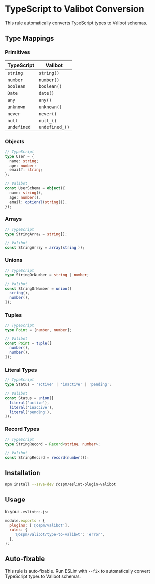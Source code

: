 # TypeScript to Valibot Conversion

This rule automatically converts TypeScript types to Valibot schemas.

## Type Mappings

### Primitives

| TypeScript | Valibot |
|------------|---------|
| `string` | `string()` |
| `number` | `number()` |
| `boolean` | `boolean()` |
| `Date` | `date()` |
| `any` | `any()` |
| `unknown` | `unknown()` |
| `never` | `never()` |
| `null` | `null_()` |
| `undefined` | `undefined_()` |

### Objects

```typescript
// TypeScript
type User = {
  name: string;
  age: number;
  email?: string;
};

// Valibot
const UserSchema = object({
  name: string(),
  age: number(),
  email: optional(string()),
});
```

### Arrays

```typescript
// TypeScript
type StringArray = string[];

// Valibot
const StringArray = array(string());
```

### Unions

```typescript
// TypeScript
type StringOrNumber = string | number;

// Valibot
const StringOrNumber = union([
  string(),
  number(),
]);
```

### Tuples

```typescript
// TypeScript
type Point = [number, number];

// Valibot
const Point = tuple([
  number(),
  number(),
]);
```

### Literal Types

```typescript
// TypeScript
type Status = 'active' | 'inactive' | 'pending';

// Valibot
const Status = union([
  literal('active'),
  literal('inactive'),
  literal('pending'),
]);
```

### Record Types

```typescript
// TypeScript
type StringRecord = Record<string, number>;

// Valibot
const StringRecord = record(number());
```

## Installation

```bash
npm install --save-dev @ospm/eslint-plugin-valibot
```

## Usage

In your `.eslintrc.js`:

```javascript
module.exports = {
  plugins: ['@ospm/valibot'],
  rules: {
    '@ospm/valibot/type-to-valibot': 'error',
  },
};
```

## Auto-fixable

This rule is auto-fixable. Run ESLint with `--fix` to automatically convert TypeScript types to Valibot schemas.
